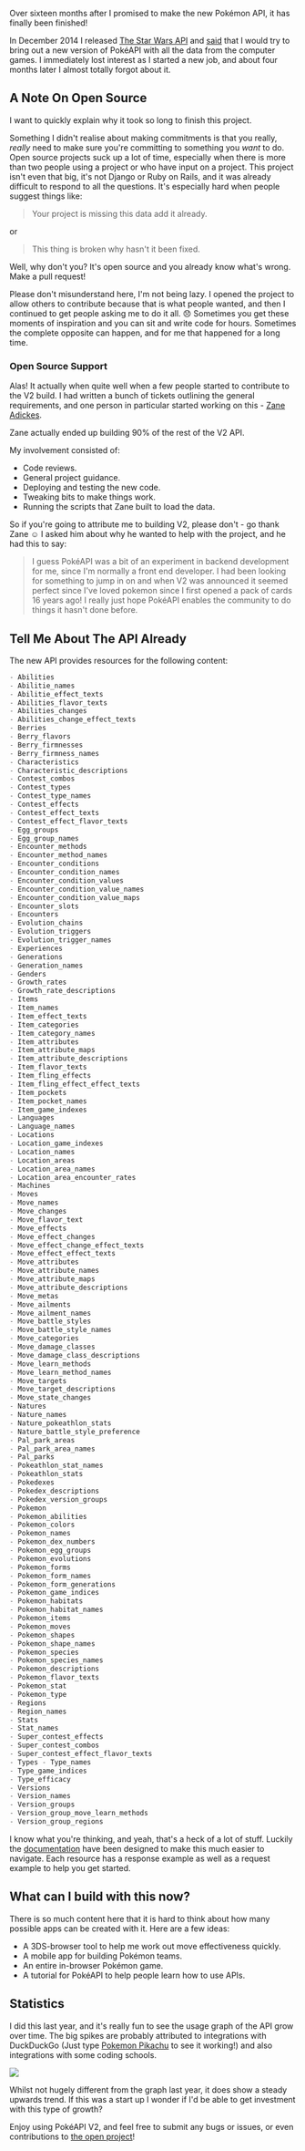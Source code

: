 Over sixteen months after I promised to make the new Pokémon API, it has finally been finished!

In December 2014 I released [The Star Wars API](https://swapi.co) and [said](http://phalt.co/if-you-have-data-they-will-consume-it/) that I would try to bring out a new version of PokéAPI with all the data from the computer games. I immediately lost interest as I started a new job, and about four months later I almost totally forgot about it.

## A Note On Open Source

I want to quickly explain why it took so long to finish this project.

Something I didn't realise about making commitments is that you really, _really_ need to make sure you're committing to something you _want_ to do. Open source projects suck up a lot of time, especially when there is more than two people using a project or who have input on a project. This project isn't even that big, it's not Django or Ruby on Rails, and it was already difficult to respond to all the questions. It's especially hard when people suggest things like:

> Your project is missing this data add it already.

or

> This thing is broken why hasn't it  been fixed.

Well,  why don't you? It's open source and you already know what's wrong. Make a pull request!

Please don't misunderstand here, I'm not being lazy. I opened the project to allow others to contribute because that is what people wanted, and then I continued to get people asking me to do it all. 😞 Sometimes you get these moments of inspiration and you can sit and write code for hours. Sometimes the complete opposite can happen, and for me that happened for a long time.

### Open Source Support

Alas! It actually when quite well when a few people started to contribute to the V2 build. I had written a bunch of tickets outlining the general requirements, and one person in particular started working on this - [Zane Adickes](https://github.com/zaneadix).

Zane actually ended up building 90% of the rest of the V2 API.

My involvement consisted of:

- Code reviews.
- General project guidance.
- Deploying and testing the new code.
- Tweaking bits to make things work.
- Running the scripts that Zane built to load the data.

So if you're going to attribute me to building V2, please don't - go thank Zane ☺️ I asked him about why he wanted to help with the project, and he had this to say:

>  I guess PokéAPI was a bit of an experiment in backend development for me, since I'm normally a front end developer. I had been looking for something to jump in on and when V2 was announced it seemed perfect since I've loved pokemon since I first opened a pack of cards 16 years ago! I really just hope PokéAPI enables the community to do things it hasn't done before.

## Tell Me About The API Already

The new API provides resources for the following content:

```python
- Abilities
- Abilitie_names
- Abilitie_effect_texts
- Abilities_flavor_texts
- Abilities_changes
- Abilities_change_effect_texts
- Berries
- Berry_flavors
- Berry_firmnesses
- Berry_firmness_names
- Characteristics
- Characteristic_descriptions
- Contest_combos
- Contest_types
- Contest_type_names
- Contest_effects
- Contest_effect_texts
- Contest_effect_flavor_texts
- Egg_groups
- Egg_group_names
- Encounter_methods
- Encounter_method_names
- Encounter_conditions
- Encounter_condition_names
- Encounter_condition_values
- Encounter_condition_value_names
- Encounter_condition_value_maps
- Encounter_slots
- Encounters
- Evolution_chains
- Evolution_triggers
- Evolution_trigger_names
- Experiences
- Generations
- Generation_names
- Genders
- Growth_rates
- Growth_rate_descriptions
- Items
- Item_names
- Item_effect_texts
- Item_categories
- Item_category_names
- Item_attributes
- Item_attribute_maps
- Item_attribute_descriptions
- Item_flavor_texts
- Item_fling_effects
- Item_fling_effect_effect_texts
- Item_pockets
- Item_pocket_names
- Item_game_indexes
- Languages
- Language_names
- Locations
- Location_game_indexes
- Location_names
- Location_areas
- Location_area_names
- Location_area_encounter_rates
- Machines
- Moves
- Move_names
- Move_changes
- Move_flavor_text
- Move_effects
- Move_effect_changes
- Move_effect_change_effect_texts
- Move_effect_effect_texts
- Move_attributes
- Move_attribute_names
- Move_attribute_maps
- Move_attribute_descriptions
- Move_metas
- Move_ailments
- Move_ailment_names
- Move_battle_styles
- Move_battle_style_names
- Move_categories
- Move_damage_classes
- Move_damage_class_descriptions
- Move_learn_methods
- Move_learn_method_names
- Move_targets
- Move_target_descriptions
- Move_state_changes
- Natures
- Nature_names
- Nature_pokeathlon_stats
- Nature_battle_style_preference
- Pal_park_areas
- Pal_park_area_names
- Pal_parks
- Pokeathlon_stat_names
- Pokeathlon_stats
- Pokedexes
- Pokedex_descriptions
- Pokedex_version_groups
- Pokemon
- Pokemon_abilities
- Pokemon_colors
- Pokemon_names
- Pokemon_dex_numbers
- Pokemon_egg_groups
- Pokemon_evolutions
- Pokemon_forms
- Pokemon_form_names
- Pokemon_form_generations
- Pokemon_game_indices
- Pokemon_habitats
- Pokemon_habitat_names
- Pokemon_items
- Pokemon_moves
- Pokemon_shapes
- Pokemon_shape_names
- Pokemon_species
- Pokemon_species_names
- Pokemon_descriptions
- Pokemon_flavor_texts
- Pokemon_stat
- Pokemon_type
- Regions
- Region_names
- Stats
- Stat_names
- Super_contest_effects
- Super_contest_combos
- Super_contest_effect_flavor_texts
- Types - Type_names
- Type_game_indices
- Type_efficacy
- Versions
- Version_names
- Version_groups
- Version_group_move_learn_methods
- Version_group_regions
```

I know what you're thinking, and yeah, that's a heck of a lot of stuff. Luckily the [documentation](https://pokeapi.co/docsv2/) have been designed to make this much easier to navigate. Each resource has a response example as well as a request example to help you get started.

## What can I build with this now?

There is so much content here that it is hard to think about how many possible apps can be created with it. Here are a few ideas:

- A 3DS-browser tool to help me work out move effectiveness quickly.
- A mobile app for building Pokémon teams.
- An entire in-browser Pokémon game.
- A tutorial for PokéAPI to help people learn how to use APIs.

## Statistics

I did this last year, and it's really fun to see the usage graph of the API grow over time. The big spikes are probably attributed to integrations with DuckDuckGo (Just type [Pokemon Pikachu](https://duckduckgo.com/?q=pokemon+pikachu&ia=pokedex&iax=1) to see it working!) and also integrations with some coding schools.

![](http://i.imgur.com/ZYpWNSN.png)

Whilst not hugely different from the graph last year, it does show a steady upwards trend. If this was a start up I wonder if I'd be able to get investment with this type of growth?

Enjoy using PokéAPI V2, and feel free to submit any bugs or issues, or even contributions to [the open project](https://github.com/phalt/pokeapi)!
